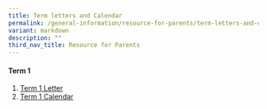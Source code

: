 ```yaml
---
title: Term letters and Calendar
permalink: /general-information/resource-for-parents/term-letters-and-calendar/
variant: markdown
description: ""
third_nav_title: Resource for Parents
---
```

#### **Term 1**
1. [Term 1 Letter](/files/Resource%20for%20Parents/Term%20letters%20and%20Calendar/FHPS_T1_2024_Letter__final_.pdf)
2. [Term 1 Calendar](/files/Resource%20for%20Parents/Term%20letters%20and%20Calendar/FHPS_T1_2024_Calendar.pdf)
